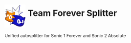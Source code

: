 <h1> <img src="https://raw.githubusercontent.com/SonicSpeedrunning/LiveSplit.TeamForeverSplitter/main/Sonic_2_Absolute_Icon.webp" alt="SonicForever" height="75" align="middle" /> Team Forever Splitter</h1>

Unified autosplitter for Sonic 1 Forever and Sonic 2 Absolute
